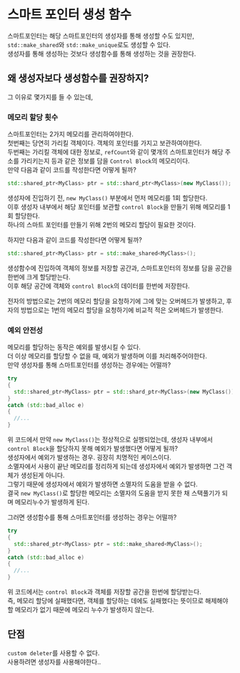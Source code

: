 # 스마트 포인터 생성 함수
스마트포인터는 해당 스마트포인터의 생성자를 통해 생성할 수도 있지만, ```std::make_shared```와 ```std::make_unique```로도 생성할 수 있다. <br/>
생성자를 통해 생성하는 것보다 생성함수를 통해 생성하는 것을 권장한다.

## 왜 생성자보다 생성함수를 권장하지?
그 이유로 몇가지를 들 수 있는데,
### 메모리 할당 횟수
스마트포인터는 2가지 메모리를 관리하여야한다. <br/>
첫번째는 당연히 가리킬 객체이다. 객체의 포인터를 가지고 보관하여야한다. <br/>
두번째는 가리킬 객체에 대한 정보로, ```refCount```와 같이 몇개의 스마트포인터가 해당 주소를 가리키는지 등과 같은 정보를 담을 ```Control Block```의 메모리이다. <br/>
만약 다음과 같이 코드를 작성한다면 어떻게 될까? <br/>
```cpp
std::shared_ptr<MyClass> ptr = std::shard_ptr<MyClass>(new MyClass());
```
생성자에 진입하기 전, ```new MyClass()``` 부분에서 먼저 메모리를 1회 할당한다. <br/>
이후 생성자 내부에서 해당 포인터를 보관할 ```control Block```을 만들기 위해 메모리를 1회 할당한다. <br/>
하나의 스마트 포인터를 만들기 위해 2번의 메모리 할당이 필요한 것이다. <br/>

하지만 다음과 같이 코드를 작성한다면 어떻게 될까? <br/>
```cpp
std::shared_ptr<MyClass> ptr = std::make_shared<MyClass>();
```
생성함수에 진입하여 객체의 정보를 저장할 공간과, 스마트포인터의 정보를 담을 공간을 한번에 크게 할당받는다. <br/>
이후 해당 공간에 객체와 ```control Block```의 데이터를 한번에 저장한다. <br/>

전자의 방법으로는 2번의 메모리 할당을 요청하기에 그에 맞는 오버헤드가 발생하고, 후자의 방법으로는 1번의 메모리 할당을 요청하기에 비교적 적은 오버헤드가 발생한다.

### 예외 안전성
메모리를 할당하는 동작은 예외를 발생시킬 수 있다. <br/>
더 이상 메모리를 할당할 수 없을 때, 예외가 발생하며 이를 처리해주어야한다. <br/>
만약 생성자를 통해 스마트포인터를 생성하는 경우에는 어떨까? <br/>
```cpp
try
{
  std::shared_ptr<MyClass> ptr = std::shard_ptr<MyClass>(new MyClass());
}
catch (std::bad_alloc e)
{
  //...
}
```
위 코드에서 만약 ```new MyClass()```는 정상적으로 실행되었는데, 생성자 내부에서 ```control Block```을 할당하지 못해 예외가 발생했다면 어떻게 될까? <br/>
생성자에서 예외가 발생하는 경우. 굉장히 치명적인 케이스이다. <br/>
소멸자에서 사용이 끝난 메모리를 정리하게 되는데 생성자에서 예외가 발생하면 그건 객체가 생성된게 아니다. <br/>
그렇기 때문에 생성자에서 예외가 발생하면 소멸자의 도움을 받을 수 없다. <br/>
결국 ```new MyClass()```로 할당한 메모리는 소멸자의 도움을 받지 못한 채 스택풀기가 되며 메모리누수가 발생하게 된다. <br/>

그러면 생성함수를 통해 스마트포인터를 생성하는 경우는 어떨까? <br/>
```cpp
try
{
  std::shared_ptr<MyClass> ptr = std::make_shared<MyClass>();
}
catch (std::bad_alloc e)
{
  //...
}
```
위 코드에서는 ```control Block```과 객체를 저장할 공간을 한번에 할당받는다. <br/>
즉, 메모리 할당에 실패했다면, 객체를 할당하는 데에도 실패했다는 뜻이므로 해제해야할 메모리가 없기 때문에 메모리 누수가 발생하지 않는다.

## 단점
```custom deleter```를 사용할 수 없다. <br/>
사용하려면 생성자를 사용해야한다..
